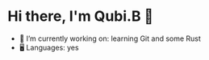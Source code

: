 # Hi there, I'm Qubi.B 👋
  - 🔭 I’m currently working on: learning Git and some Rust
  - 🖥️ Languages: yes
